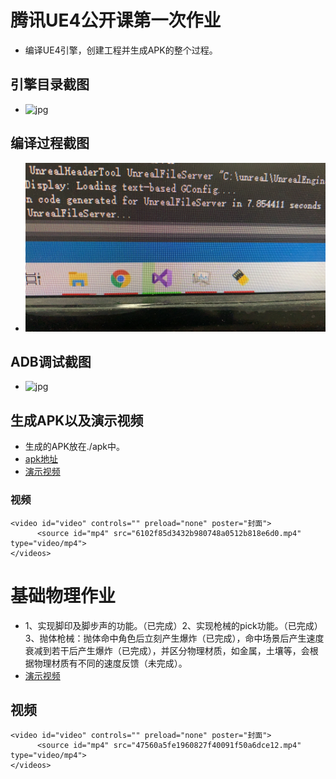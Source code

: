 # 腾讯UE4公开课第一次作业
- 编译UE4引擎，创建工程并生成APK的整个过程。

## 引擎目录截图
- ![jpg](20211013110932.jpg)

## 编译过程截图
- ![jpg](20211013111005.jpg)

## ADB调试截图
- ![jpg](20211013110959.jpg)

## 生成APK以及演示视频
- 生成的APK放在./apk中。
- [apk地址](apk/Android_ETC2/demo_zhongqian-armv7.7z.001)
- [演示视频](6102f85d3432b980748a0512b818e6d0.mp4)

### 视频
```
<video id="video" controls="" preload="none" poster="封面">
      <source id="mp4" src="6102f85d3432b980748a0512b818e6d0.mp4" type="video/mp4">
</videos>
```

# 基础物理作业
- 1、实现脚印及脚步声的功能。（已完成）2、实现枪械的pick功能。（已完成）3、抛体枪械：抛体命中角色后立刻产生爆炸（已完成），命中场景后产生速度衰减到若干后产生爆炸（已完成），并区分物理材质，如金属，土壤等，会根据物理材质有不同的速度反馈（未完成）。
- [演示视频](47560a5fe1960827f40091f50a6dce12.mp4)
## 视频
```
<video id="video" controls="" preload="none" poster="封面">
      <source id="mp4" src="47560a5fe1960827f40091f50a6dce12.mp4" type="video/mp4">
</videos>
```